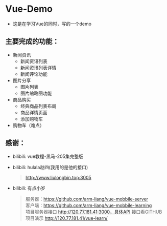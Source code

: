 
  
# Vue-Demo  
  
- 这是在学习Vue的同时，写的一个demo  
  
## 主要完成的功能：  
  
- 新闻资讯  
	 - 新闻资讯列表  
	 - 新闻资讯列表详情  
	 - 新闻评论功能  
- 图片分享  
	 - 图片列表  
	 - 图片缩略图功能  
- 商品购买  
	 - 经典商品列表布局  
	 - 商品详情页面  
	 - 添加购物车  
- 购物车（难点）  
  
  
## 感谢：  
  
- bilibili: vue教程-黑马-205集完整版  
  
- bilibili: hulala赵四(我用的是他的接口)  
  > http://www.liulongbin.top:3005  
  
- bilibili: 有点小岁  
	 > 服务器：https://github.com/arm-liang/vue-mobbile-server  
	 > 客户端：https://github.com/arm-liang/vue-mobbile-learning  
	 > 项目服务器接口 http://120.77.181.41:3000，具体API 接口看GITHUB  
	 > 项目演示 http://120.77.181.41/vue-learn/